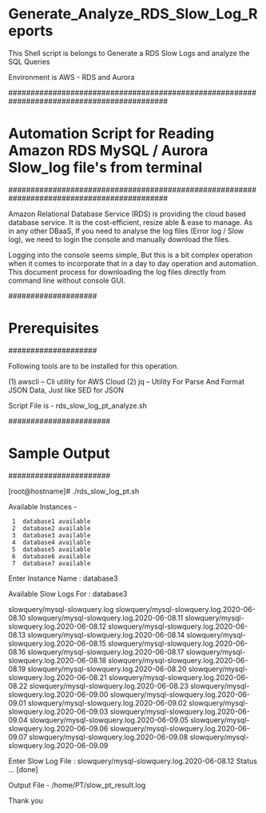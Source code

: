 # Generate_Analyze_RDS_Slow_Log_Reports
This Shell script is belongs to Generate a RDS Slow Logs and analyze the SQL Queries

Environment is AWS - RDS and Aurora 

############################################################################################
# Automation Script for Reading Amazon RDS MySQL / Aurora Slow_log file's from terminal    #
############################################################################################

Amazon Relational Database Service (RDS) is providing the cloud based database service. It is the cost-efficient, resize able & ease to manage. As in any other DBaaS, If you need to analyse the log files (Error log / Slow log), we need to login the console and manually download the files. 

Logging into the console seems simple, But this is a bit complex operation when it comes to incorporate that in a day to day operation and automation. This document process for downloading the log files directly from command line without console GUI.

####################
#  Prerequisites   #
####################

Following tools are to be installed for this operation. 

(1) awscli – Cli utility for AWS Cloud 
(2) jq – Utility For Parse And Format JSON Data, Just like SED for JSON

Script File is -  rds_slow_log_pt_analyze.sh


#######################
#   Sample Output     #
#######################

[root@hostname]# ./rds_slow_log_pt.sh 

Available Instances - 

     1	database1 available
     2	database2 available
     3	database3 available
     4	database4 available
     5	database5 available
     6	database6 available
     7	database7 available

Enter Instance Name : database3

Available Slow Logs For : database3

slowquery/mysql-slowquery.log
slowquery/mysql-slowquery.log.2020-06-08.10
slowquery/mysql-slowquery.log.2020-06-08.11
slowquery/mysql-slowquery.log.2020-06-08.12
slowquery/mysql-slowquery.log.2020-06-08.13
slowquery/mysql-slowquery.log.2020-06-08.14
slowquery/mysql-slowquery.log.2020-06-08.15
slowquery/mysql-slowquery.log.2020-06-08.16
slowquery/mysql-slowquery.log.2020-06-08.17
slowquery/mysql-slowquery.log.2020-06-08.18
slowquery/mysql-slowquery.log.2020-06-08.19
slowquery/mysql-slowquery.log.2020-06-08.20
slowquery/mysql-slowquery.log.2020-06-08.21
slowquery/mysql-slowquery.log.2020-06-08.22
slowquery/mysql-slowquery.log.2020-06-08.23
slowquery/mysql-slowquery.log.2020-06-09.00
slowquery/mysql-slowquery.log.2020-06-09.01
slowquery/mysql-slowquery.log.2020-06-09.02
slowquery/mysql-slowquery.log.2020-06-09.03
slowquery/mysql-slowquery.log.2020-06-09.04
slowquery/mysql-slowquery.log.2020-06-09.05
slowquery/mysql-slowquery.log.2020-06-09.06
slowquery/mysql-slowquery.log.2020-06-09.07
slowquery/mysql-slowquery.log.2020-06-09.08
slowquery/mysql-slowquery.log.2020-06-09.09

Enter Slow Log File : slowquery/mysql-slowquery.log.2020-06-08.12
Status ... [done] 

Output File - /home/PT/slow_pt_result.log

Thank you
